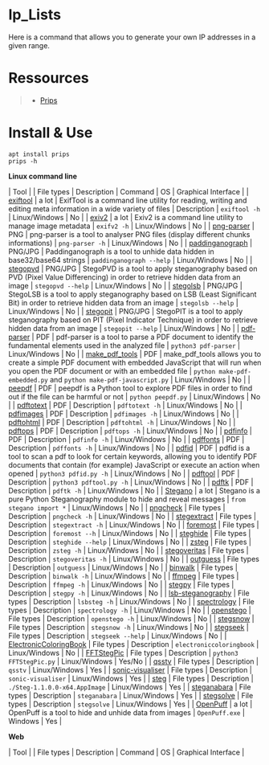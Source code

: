 # Ip_Lists
Here is a command that allows you to generate your own IP addresses in a given range.  
# Ressources
> * [Prips](http://manpages.ubuntu.com/manpages/bionic/man1/prips.1.html) 
# Install & Use
```
apt install prips
prips -h
```

**Linux command line** 

| Tool | | File types | Description | Command | OS | Graphical Interface |
| [exiftool](https://exiftool.org/) | a lot | ExifTool is a command line utility for reading, writing and editing meta information in a wide variety of files | Description | ```exiftool -h``` | Linux/Windows | No |
| [exiv2](https://exiv2.org/) | a lot | Exiv2 is a command line utility to manage image metadata | ```exifv2 -h``` | Linux/Windows | No |
| [png-parser](https://github.com/Hedroed/png-parser) | PNG | png-parser is a tool to analyser PNG files (display different chunks informations) | ```png-parser -h``` | Linux/Windows | No |
| [paddinganograph](https://gist.github.com/dhondta/90a07d9d106775b0cd29bb51ffe15954) | PNG/JPG | Paddinganograph is a tool to unhide data hidden in base32/base64 strings | ```paddinganograph --help``` | Linux/Windows | No |
| [stegopvd](https://gist.github.com/dhondta/feaf4f5fb3ed8d1eb7515abe8cde4880) | PNG/JPG | StegoPVD is a tool to apply steganography based on PVD (Pixel Value Differencing) in order to retrieve hidden data from an image | ```stegopvd --help``` | Linux/Windows | No |
| [stegolsb](https://gist.github.com/dhondta/d2151c82dcd9a610a7380df1c6a0272c) | PNG/JPG | StegoLSB is a tool to apply steganography based on LSB (Least Significant Bit) in order to retrieve hidden data from an image | ```stegolsb --help``` | Linux/Windows | No |
| [stegopit](https://gist.github.com/dhondta/d2151c82dcd9a610a7380df1c6a0272c) | PNG/JPG | StegoPIT is a tool to apply steganography based on PIT (Pixel Indicator Technique) in order to retrieve hidden data from an image | ```stegopit --help``` | Linux/Windows | No |
| [pdf-parser](https://blog.didierstevens.com/programs/pdf-tools/) | PDF | pdf-parser is a tool to parse a PDF document to identify the fundamental elements used in the analyzed file | ```python3 pdf-parser``` | Linux/Windows | No |
| [make_pdf_tools](https://blog.didierstevens.com/programs/pdf-tools/) | PDF | make_pdf_tools allows you to create a simple PDF document with embedded JavaScript that will run when you open the PDF document or with an embedded file | ```python make-pdf-embedded.py``` and ```python make-pdf-javascript.py``` | Linux/Windows | No |
| [peepdf](https://eternal-todo.com/tools/peepdf-pdf-analysis-tool) | PDF | peepdf is a Python tool to explore PDF files in order to find out if the file can be harmful or not | ```python peepdf.py``` | Linux/Windows | No |
| [pdftotext]() | PDF | Description | ```pdftotext -h``` | Linux/Windows | No |
| [pdfimages]() | PDF | Description | ```pdfimages -h```  | Linux/Windows | No |
| [pdftohtml]() | PDF | Description | ```pdftohtml -h```  | Linux/Windows | No |
| [pdftops]() | PDF | Description | ```pdftops -h```  | Linux/Windows | No |
| [pdfinfo]() | PDF | Description | ```pdfinfo -h```  | Linux/Windows | No |
| [pdffonts]() | PDF | Description | ```pdffonts -h``` | Linux/Windows | No |
| [pdfid](https://blog.didierstevens.com/programs/pdf-tools/) | PDF | pdfid is a tool to scan a pdf to look for certain keywords, allowing you to identify PDF documents that contain (for example) JavaScript or execute an action when opened | ```python3 pdfid.py -h``` | Linux/Windows | No |
| [pdftool]() | PDF | Description | ```python3 pdftool.py -h``` | Linux/Windows | No |
| [pdftk]() | PDF | Description | ```pdftk -h``` | Linux/Windows | No |
| [Stegano](https://github.com/cedricbonhomme/Stegano) | a lot | Stegano is a pure Python Steganography module to hide and reveal messages | ```from stegano import *``` | Linux/Windows | No |
| [pngcheck]() | File types | Description | ```pngcheck -h``` | Linux/Windows | No |
| [stegextract]() | File types | Description | ```stegextract -h``` | Linux/Windows | No |
| [foremost]() | File types | Description | ```foremost --h``` | Linux/Windows | No |
| [steghide]() | File types | Description | ```steghide --help``` | Linux/Windows | No |
| [zsteg]() | File types | Description | ```zsteg -h``` | Linux/Windows | No |
| [stegoveritas]() | File types | Description | ```stegoveritas -h``` | Linux/Windows | No |
| [outguess]() | File types | Description | ```outguess``` | Linux/Windows | No |
| [binwalk]() | File types | Description | ```binwalk -h``` | Linux/Windows | No |
| [ffmpeg]() | File types | Description | ```ffmpeg -h``` | Linux/Windows | No |
| [stegpy]() | File types | Description | ```stegpy -h``` | Linux/Windows | No |
| [lsb-steganography]() | File types | Description | ```lsbsteg -h``` | Linux/Windows | No |
| [spectrology]() | File types | Description | ```spectrology -h``` | Linux/Windows | No |
| [openstego]() | File types | Description | ```openstego -h``` | Linux/Windows | No |
| [stegsnow]() | File types | Description | ```stegsnow -h``` | Linux/Windows | No |
| [stegseek]() | File types | Description | ```stegseek --help``` | Linux/Windows | No |
| [ElectronicColoringBook]() | File types | Description | ```electroniccoloringbook``` | Linux/Windows | No |
| [FFTStegPic]() | File types | Description | ```python3 FFTStegPic.py``` | Linux/Windows | Yes/No |
| [qsstv]() | File types | Description | ```qsstv``` | Linux/Windows | Yes |
| [sonic-visualiser]() | File types | Description | ```sonic-visualiser``` | Linux/Windows | Yes |
| [steg]() | File types | Description | ```./Steg-1.1.0.0-x64.AppImage``` | Linux/Windows | Yes |
| [steganabara]() | File types | Description | ```steganabara``` | Linux/Windows | Yes |
| [stegsolve]() | File types | Description | ```stegsolve``` | Linux/Windows | Yes |
| [OpenPuff](https://embeddedsw.net/OpenPuff_Steganography_Home.html) | a lot | OpenPuff is a tool to hide and unhide data from images | ```OpenPuff.exe``` | Windows | Yes |

**Web**

| Tool | | File types | Description | Command | OS | Graphical Interface |
[](https://29a.ch/photo-forensics)
[](aperisolve.fr)
[](https://injecti0n.github.io/tweet-hidden-message/)
[](https://zxing.org/w/decode.jspx)
[](http://www.bertnase.de/npiet/npiet-execute.php)
[](http://wikisecu.fr/doku.php?id=stegano:stegsolve)
[](https://www.dcode.fr/multitap-abc-cipher)
[](https://unframework.github.io/dtmf-detect/)
[](https://www.ejectamenta.com/Fourifier-fullscreen/)
[](http://dialabc.com/sound/detect/index.html)
[](https://www.nch.com.au/wavepad/fr/index.html)
